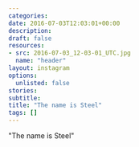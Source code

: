 ```yaml
---
categories:
date: 2016-07-03T12:03:01+00:00
description:
draft: false
resources:
- src: 2016-07-03_12-03-01_UTC.jpg
  name: "header"
layout: instagram
options:
  unlisted: false
stories:
subtitle:
title: "The name is Steel"
tags: []
---
```


"The name is Steel"
